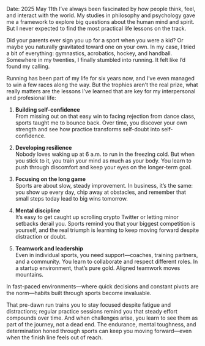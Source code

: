 Date: 2025 May 11th
I’ve always been fascinated by how people think, feel, and interact with the world. My studies in philosophy and psychology gave me a framework to explore big questions about the human mind and spirit. But I never expected to find the most practical life lessons on the track.

Did your parents ever sign you up for a sport when you were a kid? Or maybe you naturally gravitated toward one on your own. In my case, I tried a bit of everything: gymnastics, acrobatics, hockey, and handball. Somewhere in my twenties, I finally stumbled into running. It felt like I’d found my calling.

Running has been part of my life for six years now, and I’ve even managed to win a few races along the way. But the trophies aren’t the real prize, what really matters are the lessons I’ve learned that are key for my interpersonal and profesional life:

1. **Building self-confidence**  
    From missing out on that easy win to facing rejection from dance class, sports taught me to bounce back. Over time, you discover your own strength and see how practice transforms self-doubt into self-confidence.
    
2. **Developing resilience**  
    Nobody loves waking up at 6 a.m. to run in the freezing cold. But when you stick to it, you train your mind as much as your body. You learn to push through discomfort and keep your eyes on the longer-term goal.
    
3. **Focusing on the long game**  
    Sports are about slow, steady improvement. In business, it’s the same: you show up every day, chip away at obstacles, and remember that small steps today lead to big wins tomorrow.
    
4. **Mental discipline**  
    It’s easy to get caught up scrolling crypto Twitter or letting minor setbacks derail you. Sports remind you that your biggest competition is yourself, and the real triumph is learning to keep moving forward despite distraction or doubt.
    
5. **Teamwork and leadership**  
    Even in individual sports, you need support—coaches, training partners, and a community. You learn to collaborate and respect different roles. In a startup environment, that’s pure gold. Aligned teamwork moves mountains.

In fast-paced environments—where quick decisions and constant pivots are the norm—habits built through sports become invaluable.

That pre-dawn run trains you to stay focused despite fatigue and distractions; regular practice sessions remind you that steady effort compounds over time. And when challenges arise, you learn to see them as part of the journey, not a dead end. The endurance, mental toughness, and determination honed through sports can keep you moving forward—even when the finish line feels out of reach.